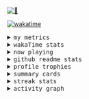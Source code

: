 [![🐙](https://hits.seeyoufarm.com/api/count/incr/badge.svg?url=https%3A%2F%2Fgithub.com%2Fktnkk%2Fhit-counter&count_bg=%23070707&title_bg=%23070707&icon=&icon_color=%23E7E7E7&title=visitors&edge_flat=true)](https://hits.seeyoufarm.com)

[![wakatime](https://wakatime.com/badge/user/43ee8060-219a-4cc8-b7a0-9a681ab5a8a7.svg)](https://wakatime.com/@43ee8060-219a-4cc8-b7a0-9a681ab5a8a7)

<details>
  <summary> <samp>my metrics</samp></summary>
  
  <br>
  
 ![🐳](https://github.com/kkhys/kkhys/blob/main/github-metrics.svg)
  
  ***
</details>

<details>
  <summary> <samp>wakaTime stats</samp></summary>
  
  <br>
  
<!--START_SECTION:waka-->
![Code Time](http://img.shields.io/badge/Code%20Time-311%20hrs%2042%20mins-blue)

**🐱 My GitHub Data** 

> 📦 4.9 MB Used in GitHub's Storage 
 > 
> 🏆 1,131 Contributions in the Year 2023
 > 
> 💼 Opted to Hire
 > 
> 📜 3 Public Repositories 
 > 
> 🔑 56 Private Repositories 
 > 
**I'm an Early 🐤** 

```text
🌞 Morning                4836 commits        ███████████░░░░░░░░░░░░░░   44.69 % 
🌆 Daytime                2351 commits        █████░░░░░░░░░░░░░░░░░░░░   21.73 % 
🌃 Evening                2912 commits        ███████░░░░░░░░░░░░░░░░░░   26.91 % 
🌙 Night                  722 commits         ██░░░░░░░░░░░░░░░░░░░░░░░   06.67 % 
```
📅 **I'm Most Productive on Monday** 

```text
Monday                   2024 commits        █████░░░░░░░░░░░░░░░░░░░░   18.70 % 
Tuesday                  1831 commits        ████░░░░░░░░░░░░░░░░░░░░░   16.92 % 
Wednesday                1962 commits        █████░░░░░░░░░░░░░░░░░░░░   18.13 % 
Thursday                 1725 commits        ████░░░░░░░░░░░░░░░░░░░░░   15.94 % 
Friday                   1823 commits        ████░░░░░░░░░░░░░░░░░░░░░   16.85 % 
Saturday                 777 commits         ██░░░░░░░░░░░░░░░░░░░░░░░   07.18 % 
Sunday                   679 commits         ██░░░░░░░░░░░░░░░░░░░░░░░   06.27 % 
```


📊 **This Week I Spent My Time On** 

```text
🕑︎ Time Zone: Asia/Tokyo

💬 Programming Languages: 
Other                    33 hrs 17 mins      ██████████████████░░░░░░░   73.32 % 
TypeScript               5 hrs 39 mins       ███░░░░░░░░░░░░░░░░░░░░░░   12.46 % 
JavaScript               1 hr 55 mins        █░░░░░░░░░░░░░░░░░░░░░░░░   04.23 % 
JSON                     1 hr 27 mins        █░░░░░░░░░░░░░░░░░░░░░░░░   03.23 % 
Java                     58 mins             █░░░░░░░░░░░░░░░░░░░░░░░░   02.13 % 

🔥 Editors: 
Chrome                   33 hrs 17 mins      ██████████████████░░░░░░░   73.32 % 
WebStorm                 5 hrs 53 mins       ███░░░░░░░░░░░░░░░░░░░░░░   12.99 % 
IntelliJ                 5 hrs 25 mins       ███░░░░░░░░░░░░░░░░░░░░░░   11.93 % 
RubyMine                 47 mins             ░░░░░░░░░░░░░░░░░░░░░░░░░   01.75 % 
DataGrip                 0 secs              ░░░░░░░░░░░░░░░░░░░░░░░░░   00.00 % 

💻 Operating System: 
Linux                    33 hrs 17 mins      ██████████████████░░░░░░░   73.32 % 
Mac                      12 hrs 6 mins       ███████░░░░░░░░░░░░░░░░░░   26.68 % 
```


 Last Updated on 2023/03/09 18:34:32 UTC
<!--END_SECTION:waka-->
  
  ***
</details>


<details>
  <summary> <samp>now playing</samp></summary>
  
  <br>
 
 [![🐟](https://spotify-github-profile.vercel.app/api/view?uid=31ryofms4dnv7mrohhepo4c4zgqu&cover_image=true&theme=default&show_offline=false&background_color=121212&bar_color=53b14f&bar_color_cover=false)](https://open.spotify.com/user/31ryofms4dnv7mrohhepo4c4zgqu)
  
  ***
</details>

<details>
  <summary> <samp>github readme stats</samp></summary>
  
  <br>
  
 <p align="left"> 
  <img alt="🐠" src="https://github-readme-stats.vercel.app/api?username=kkhys&count_private=true&show_icons=true&theme=dark&include_all_commits=true" />
  <img alt="🐟" src="https://github-readme-stats.vercel.app/api/top-langs/?username=kkhys&layout=compact&theme=dark&langs_count=10&hide=HTML,CSS,SCSS" />
</p>
  
  ***
</details>

<details>
  <summary> <samp>profile trophies</samp></summary>
  
  <br>
  
  [![🐬](https://github-profile-trophy.vercel.app/?username=kkhys&rank=SECRET,SSS,SS,S,AAA,AA,A&theme=darkhub&row=1&margin-w=10&no-bg=true)](https://github.com/ryo-ma/github-profile-trophy)
  
  ***
</details>

<details>
  <summary> <samp>summary cards</samp></summary>
  
  <br>
  
  ![🐋](https://github-profile-summary-cards.vercel.app/api/cards/profile-details?username=kkhys&theme=github_dark)
  ![🦑](https://github-profile-summary-cards.vercel.app/api/cards/repos-per-language?username=kkhys&theme=github_dark)
  ![🦭](https://github-profile-summary-cards.vercel.app/api/cards/most-commit-language?username=kkhys&theme=github_dark)
  ![🦀](https://github-profile-summary-cards.vercel.app/api/cards/stats?username=kkhys&theme=github_dark)
  ![🦈](https://github-profile-summary-cards.vercel.app/api/cards/productive-time?username=kkhys&theme=github_dark)
  
  ***
</details>

<details>
  <summary> <samp>streak stats</samp></summary>
  
  <br>
  
  [![🐠](http://github-readme-streak-stats.herokuapp.com?user=kkhys&theme=dark)](https://git.io/streak-stats)
  
  ***
</details>

<details>
  <summary> <samp>activity graph</samp></summary>
  
  <br>
  
  [![🐡](https://github-readme-activity-graph.cyclic.app/graph?username=kkhys&theme=xcode)](https://github.com/ashutosh00710/github-readme-activity-graph)
  
  ***
</details>
